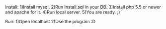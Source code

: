Install:
  1)Install mysql.
  2)Run Install.sql in your DB.
  3)Install php 5.5 or newer and apache for it.
  4)Run local server.
  5)You are ready. ;)

Run:
  1)Open localhost
  2)Use the program :D
